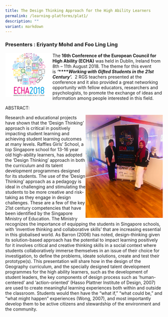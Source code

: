 ```yaml
---
title: The Design Thinking Approach for the High Ability Learners
permalink: /learning-platforms/plat1/
description: ""
variant: markdown
---
```

### Presenters : Eriyanty Mohd and Foo Ling Ling

<img src="/images/ECHA pic.png" style="width:30%" align="left">

The&nbsp;**16th Conference of the European Council for High Ability (ECHA)**&nbsp;was held in Dublin, Ireland from 8th&nbsp;– 11th&nbsp;August 2018. The theme for this event is&nbsp;**_‘_****_Working with Gifted Students in the 21st Century’._**&nbsp;&nbsp;2 RGS teachers presented at the conference and it also&nbsp;provided a great networking opportunity with fellow educators, researchers and psychologists, to promote the exchange of ideas and information among people interested in this field.

ABSTRACT:

<img src="/images/IMG-20181203-WA0001.jpg" style="width:49%" align="right">

Research and educational projects have shown that the ‘Design Thinking’ approach is critical in positively impacting student learning and achieving student learning outcomes at many levels. Raffles Girls’ School, a top Singapore school for 13-16 year old high-ability learners, has adopted the ‘Design Thinking’ approach in both the curriculum and its talent development programmes designed for its students. The use of the ‘Design Thinking’ approach as a pedagogy is ideal in challenging and stimulating the students to be more creative and risk-taking as they engage in design challenges. These are a few of the key 21st century competencies that have been identified by the Singapore Ministry of Education. The Ministry recognizes the importance of equipping the students in Singapore schools, with ‘inventive thinking and collaborative skills’ that are increasing essential in this globalised world. As Barron (2006) has noted, design-thinking given its solution-based approach has the potential to impact learning positively for it involves critical and creative thinking skills in a social context where students collaboratively immerse themselves in an issue of their choice for investigation, to define the problems, ideate solutions, create and test their prototype(s). This presentation will share how in the design of the Geography curriculum, and the specially designed talent development programmes for the high ability learners, such as the development of student leaders, the key components of design process such as ‘human-centered’ and ‘action-oriented’ (Hasso Plattner Institute of Design, 2007) are used to create meaningful learning experiences both within and outside the classroom. Students would then have the “what if,” “what could be,” and “what might happen” experiences (Wong, 2007), and most importantly develop them to be active citizens and stewardship of the environment and the community.